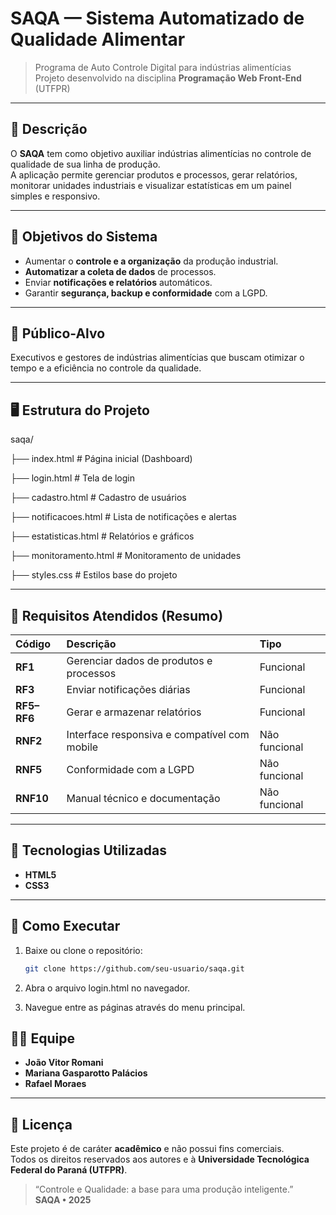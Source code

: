 # SAQA — Sistema Automatizado de Qualidade Alimentar

> Programa de Auto Controle Digital para indústrias alimentícias  
> Projeto desenvolvido na disciplina **Programação Web Front-End** (UTFPR)

---

## 🧩 Descrição

O **SAQA** tem como objetivo auxiliar indústrias alimentícias no controle de qualidade de sua linha de produção.  
A aplicação permite gerenciar produtos e processos, gerar relatórios, monitorar unidades industriais e visualizar estatísticas em um painel simples e responsivo.

---

## 🎯 Objetivos do Sistema

- Aumentar o **controle e a organização** da produção industrial.  
- **Automatizar a coleta de dados** de processos.  
- Enviar **notificações e relatórios** automáticos.  
- Garantir **segurança, backup e conformidade** com a LGPD.

---

## 👥 Público-Alvo

Executivos e gestores de indústrias alimentícias que buscam otimizar o tempo e a eficiência no controle da qualidade.

---

## 🖥️ Estrutura do Projeto

saqa/

├── index.html # Página inicial (Dashboard)

├── login.html # Tela de login

├── cadastro.html # Cadastro de usuários

├── notificacoes.html # Lista de notificações e alertas

├── estatisticas.html # Relatórios e gráficos

├── monitoramento.html # Monitoramento de unidades

├── styles.css # Estilos base do projeto


---

## 📱 Requisitos Atendidos (Resumo)

| Código | Descrição | Tipo |
|:-------|:-----------|:-----|
| **RF1** | Gerenciar dados de produtos e processos | Funcional |
| **RF3** | Enviar notificações diárias | Funcional |
| **RF5–RF6** | Gerar e armazenar relatórios | Funcional |
| **RNF2** | Interface responsiva e compatível com mobile | Não funcional |
| **RNF5** | Conformidade com a LGPD | Não funcional |
| **RNF10** | Manual técnico e documentação | Não funcional |

---

## 🧠 Tecnologias Utilizadas

- **HTML5**
- **CSS3**

---

## 🧩 Como Executar

1. Baixe ou clone o repositório:
   ```bash
   git clone https://github.com/seu-usuario/saqa.git
   
2. Abra o arquivo login.html no navegador.

3. Navegue entre as páginas através do menu principal.


## 🧑‍💻 Equipe

- **João Vitor Romani**
- **Mariana Gasparotto Palácios**
- **Rafael Moraes**

---

## 🧾 Licença

Este projeto é de caráter **acadêmico** e não possui fins comerciais.  
Todos os direitos reservados aos autores e à **Universidade Tecnológica Federal do Paraná (UTFPR)**.

> “Controle e Qualidade: a base para uma produção inteligente.”  
> **SAQA • 2025**

